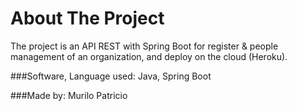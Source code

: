 # About The Project
The project is an API REST with Spring Boot for register & people management of an organization, and deploy on the cloud (Heroku).

###Software, Language used:
Java, Spring Boot

###Made by: Murilo Patricio